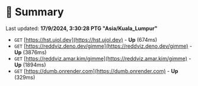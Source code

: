 # 📖 Summary
Last updated: **17/9/2024, 3:30:28 PTG "Asia/Kuala_Lumpur"**

- `GET` [https://hst.ujol.dev](https://hst.ujol.dev) - **Up** (674ms)
- `GET` [https://reddviz.deno.dev/gimme](https://reddviz.deno.dev/gimme) - **Up** (3876ms)
- `GET` [https://reddviz.amar.kim/gimme](https://reddviz.amar.kim/gimme) - **Up** (1894ms)
- `GET` [https://dumb.onrender.com](https://dumb.onrender.com) - **Up** (329ms)
